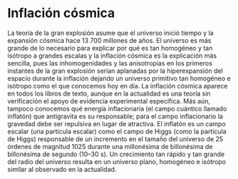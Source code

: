 # Inflación cósmica

La teoría de la gran explosión asume que el universo inició tiempo y la expansión cósmica hace 13 700 millones de años. El universo es más grande de lo necesario para explicar por qué es tan homogéneo y tan isótropo a grandes escalas y la inflación cósmica es la explicación más sencilla, pues las inhomogenidades y las anisotropías en los primeros instantes de la gran explosión serían aplanadas por la hiperexpansión del espacio durante la inflación dejando un universo primitivo tan homogéneo e isótropo como el que conocemos hoy en día. La inflación cósmica aparece en todos los libros de texto, aunque en la actualidad es una teoría sin verificación el apoyo de evidencia experimental específica. Más aún, tampoco conocemos qué energía inflacionaria (el campo cuántico llamado inflatón) que antigravita es su responsable; para el campo inflacionario la gravedad debe ser repulsiva en lugar de atractiva. El inflatón es un campo escalar (una partícula escalar) como el campo de Higgs (como la partícula de Higgs) responsable de un incremento en el tamaño del universo de 25 órdenes de magnitud 1025 durante una millonésima de billonésima de billonésima de segundo (10–30 s). Un crecimiento tan rápido y tan grande del radio del universo resulta en un universo plano, homogéneo e isótropo similar al observado en la actualidad.
